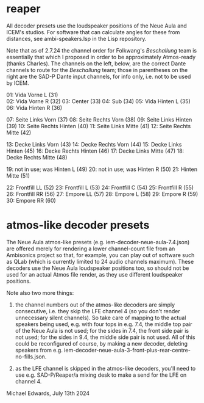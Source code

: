 # reaper

All decoder presets use the loudspeaker positions of the Neue Aula and ICEM's
studios. For software that can calculate angles for these from distances, see
ambi-speakers.lsp in the Lisp repository.

Note that as of 2.7.24 the channel order for Folkwang's *Beschallung* team is
essentially that which I proposed in order to be approximately Atmos-ready
(thanks Charles). The channels on the left, below, are the correct Dante
channels to route for the *Beschallung* team; those in parentheses on the right
are the SAD-P Dante input channels, for info only, i.e. not to be used by ICEM.

01: Vida Vorne L                (31)  
02: Vida Vorne R                (32)
03: Center                      (33)
04: Sub                         (34) 
05: Vida Hinten L               (35)
06: Vida Hinten R               (36)

07: Seite Links Vorn            (37)
08: Seite Rechts Vorn           (38)
09: Seite Links Hinten          (39)
10: Seite Rechts Hinten         (40)
11: Seite Links Mitte           (41)
12: Seite Rechts Mitte          (42)

13: Decke Links Vorn            (43)
14: Decke Rechts Vorn           (44)
15: Decke Links Hinten          (45)
16: Decke Rechts Hinten         (46)
17: Decke Links Mitte           (47)
18: Decke Rechts Mitte          (48)

19: not in use; was Hinten L    (49)
20: not in use; was Hinten R    (50)
21: Hinten Mitte                (51)

22: Frontfill LL                (52)
23: Frontfill L                 (53)
24: Frontfill C                 (54)
25: Frontfill R                 (55)
26: Frontfill RR                (56)
27: Empore LL                   (57)
28: Empore L                    (58)
29: Empore R                    (59)
30: Empore RR                   (60)

# atmos-like decoder presets

The Neue Aula atmos-like presets (e.g. iem-decoder-neue-aula-7.4.json) are
offered merely for rendering a lower channel-count file from an Ambisonics
project so that, for example, you can play out of software such as QLab (which
is currently limited to 24 audio channels maximum). These decoders use the Neue
Aula loudspeaker positions too, so should not be used for an actual Atmos file
render, as they use different loudspeaker positions.

Note also two more things:

1) the channel numbers out of the atmos-like decoders are simply consecutive,
i.e. they skip the LFE channel 4 (so you don't render unnecessary silent
channels). So take care of mapping to the actual speakers being used, e.g. with
four tops in e.g. 7.4, the middle top pair of the Neue Aula is not used; for the
sides in 7.4, the front side pair is not used; for the sides in 9.4, the middle
side pair is not used. All of this could be reconfigured of course, by making a
new decoder, deleting speakers from
e.g. iem-decoder-neue-aula-3-front-plus-rear-centre-no-fills.json.

2) as the LFE channel is skipped in the atmos-like decoders, you'll need to use
e.g. SAD-P/Reaper/a mixing desk to make a send for the LFE on channel 4.

Michael Edwards, July 13th 2024

